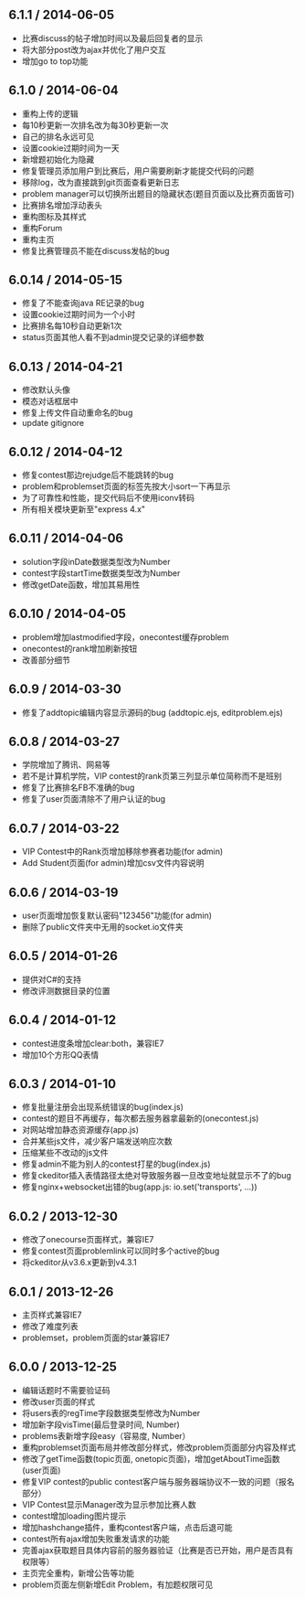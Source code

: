 ## 6.1.1 / 2014-06-05
* 比赛discuss的帖子增加时间以及最后回复者的显示
* 将大部分post改为ajax并优化了用户交互
* 增加go to top功能

## 6.1.0 / 2014-06-04
* 重构上传的逻辑
* 每10秒更新一次排名改为每30秒更新一次
* 自己的排名永远可见
* 设置cookie过期时间为一天
* 新增题初始化为隐藏
* 修复管理员添加用户到比赛后，用户需要刷新才能提交代码的问题
* 移除log，改为直接跳到git页面查看更新日志
* problem manager可以切换所出题目的隐藏状态(题目页面以及比赛页面皆可)
* 比赛排名增加浮动表头
* 重构图标及其样式
* 重构Forum
* 重构主页
* 修复比赛管理员不能在discuss发帖的bug

## 6.0.14 / 2014-05-15
* 修复了不能查询java RE记录的bug
* 设置cookie过期时间为一个小时
* 比赛排名每10秒自动更新1次
* status页面其他人看不到admin提交记录的详细参数

## 6.0.13 / 2014-04-21
* 修改默认头像
* 模态对话框居中
* 修复上传文件自动重命名的bug
* update gitignore

## 6.0.12 / 2014-04-12
* 修复contest那边rejudge后不能跳转的bug
* problem和problemset页面的标签先按大小sort一下再显示
* 为了可靠性和性能，提交代码后不使用iconv转码
* 所有相关模块更新至"express 4.x"

## 6.0.11 / 2014-04-06
* solution字段inDate数据类型改为Number
* contest字段startTime数据类型改为Number
* 修改getDate函数，增加其易用性

## 6.0.10 / 2014-04-05
* problem增加lastmodified字段，onecontest缓存problem
* onecontest的rank增加刷新按钮
* 改善部分细节

## 6.0.9 / 2014-03-30
* 修复了addtopic编辑内容显示源码的bug (addtopic.ejs, editproblem.ejs)

## 6.0.8 / 2014-03-27
* 学院增加了腾讯、网易等
* 若不是计算机学院，VIP contest的rank页第三列显示单位简称而不是班别
* 修复了比赛排名FB不准确的bug
* 修复了user页面清除不了用户认证的bug

## 6.0.7 / 2014-03-22
* VIP Contest中的Rank页增加移除参赛者功能(for admin)
* Add Student页面(for admin)增加csv文件内容说明

## 6.0.6 / 2014-03-19
* user页面增加恢复默认密码"123456"功能(for admin)
* 删除了public文件夹中无用的socket.io文件夹

## 6.0.5 / 2014-01-26
* 提供对C#的支持
* 修改评测数据目录的位置

## 6.0.4 / 2014-01-12
* contest进度条增加clear:both，兼容IE7
* 增加10个方形QQ表情

## 6.0.3 / 2014-01-10
* 修复批量注册会出现系统错误的bug(index.js)
* contest的题目不再缓存，每次都去服务器拿最新的(onecontest.js)
* 对网站增加静态资源缓存(app.js)
* 合并某些js文件，减少客户端发送响应次数
* 压缩某些不改动的js文件
* 修复admin不能为别人的contest打星的bug(index.js)
* 修复ckeditor插入表情路径太绝对导致服务器一旦改变地址就显示不了的bug
* 修复nginx+websocket出错的bug(app.js: io.set('transports', ...))

## 6.0.2 / 2013-12-30
* 修改了onecourse页面样式，兼容IE7
* 修复contest页面problemlink可以同时多个active的bug
* 将ckeditor从v3.6.x更新到v4.3.1

## 6.0.1 / 2013-12-26
* 主页样式兼容IE7
* 修改了难度列表
* problemset，problem页面的star兼容IE7

## 6.0.0 / 2013-12-25
* 编辑话题时不需要验证码
* 修改user页面的样式
* 将users表的regTime字段数据类型修改为Number
* 增加新字段visTime(最后登录时间, Number)
* problems表新增字段easy（容易度, Number）
* 重构problemset页面布局并修改部分样式，修改problem页面部分内容及样式
* 修改了getTime函数(topic页面, onetopic页面)，增加getAboutTime函数(user页面)
* 修复VIP contest的public contest客户端与服务器端协议不一致的问题（报名部分）
* VIP Contest显示Manager改为显示参加比赛人数
* contest增加loading图片提示
* 增加hashchange插件，重构contest客户端，点击后退可能
* contest所有ajax增加失败重发请求的功能
* 完善ajax获取题目具体内容前的服务器验证（比赛是否已开始，用户是否具有权限等）
* 主页完全重构，新增公告等功能
* problem页面左侧新增Edit Problem，有加题权限可见